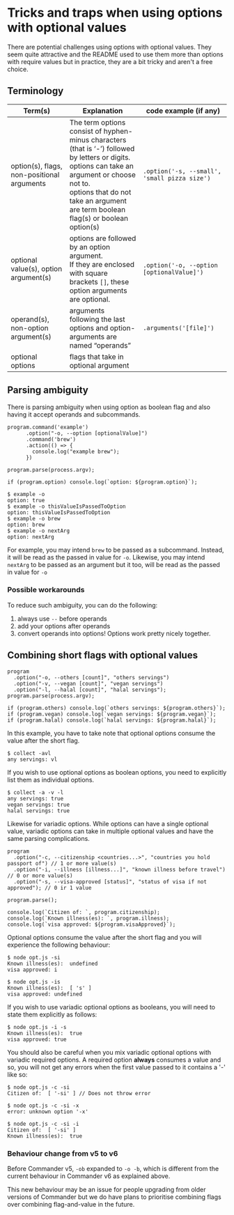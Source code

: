 # Tricks and traps when using options with optional values

There are potential challenges using options with optional values. They seem quite attractive and the README used to use them more than options with require values but in practice, they are a bit tricky and aren't a free choice.

## Terminology

| Term(s)                                    | Explanation                                                                                                                                                                                                                                          | code example (if any)                        |
| ------------------------------------------ | ---------------------------------------------------------------------------------------------------------------------------------------------------------------------------------------------------------------------------------------------------- | -------------------------------------------- |
| option(s), flags, non-positional arguments | The term options consist of hyphen-minus characters <br />(that is ‘-’) followed by letters or digits. <br /> options can take an argument or choose not to. <br/>options that do not take an argument are term boolean flag(s) or boolean option(s) | `.option('-s, --small', 'small pizza size')` |
| optional value(s), option argument(s)      | options are followed by an option argument. <br /> If they are enclosed with square brackets `[]`, these option arguments are optional.                                                                                                              | `.option('-o, --option [optionalValue]')`    |
| operand(s), non-option argument(s)         | arguments following the last options and option-arguments are named “operands”                                                                                                                                                                       | `.arguments('[file]')`                       |
| optional options                           | flags that take in optional argument                                                                                                                                                                                                                 |

## Parsing ambiguity

There is parsing ambiguity when using option as boolean flag and also having it accept operands and subcommands.

```
program.command('example')
      .option("-o, --option [optionalValue]")
      .command('brew')
      .action(() => {
        console.log("example brew");
      })

program.parse(process.argv);

if (program.option) console.log(`option: ${program.option}`);
```

```
$ example -o
option: true
$ example -o thisValueIsPassedToOption
option: thisValueIsPassedToOption
$ example -o brew
option: brew
$ example -o nextArg
option: nextArg
```

For example, you may intend `brew` to be passed as a subcommand. Instead, it will be read as the passed in value for `-o`. Likewise, you may intend `nextArg` to be passed as an argument but it too, will be read as the passed in value for `-o`

### Possible workarounds

To reduce such ambiguity, you can do the following:

1. always use `--` before operands
2. add your options after operands
3. convert operands into options! Options work pretty nicely together.

## Combining short flags with optional values

```
program
  .option("-o, --others [count]", "others servings")
  .option("-v, --vegan [count]", "vegan servings")
  .option("-l, --halal [count]", "halal servings");
program.parse(process.argv);

if (program.others) console.log(`others servings: ${program.others}`);
if (program.vegan) console.log(`vegan servings: ${program.vegan}`);
if (program.halal) console.log(`halal servings: ${program.halal}`);

```

In this example, you have to take note that optional options consume the value after the short flag.

```
$ collect -avl
any servings: vl
```

If you wish to use optional options as boolean options, you need to explicitly list them as individual options.

```
$ collect -a -v -l
any servings: true
vegan servings: true
halal servings: true
```

Likewise for variadic options. While options can have a single optional value, variadic options can take in multiple optional values and have the same parsing complications.

```
program
  .option("-c, --citizenship <countries...>", "countries you hold passport of") // 1 or more value(s)
  .option("-i, --illness [illness...]", "known illness before travel") // 0 or more value(s)
  .option("-s, --visa-approved [status]", "status of visa if not approved"); // 0 ir 1 value

program.parse();

console.log(`Citizen of: `, program.citizenship);
console.log(`Known illness(es): `, program.illness);
console.log(`visa approved: ${program.visaApproved}`);
```

Optional options consume the value after the short flag and you will experience the following behaviour:

```
$ node opt.js -si
Known illness(es):  undefined
visa approved: i

$ node opt.js -is
Known illness(es):  [ 's' ]
visa approved: undefined
```

If you wish to use variadic optional options as booleans, you will need to state them explicitly as follows:

```
$ node opt.js -i -s
Known illness(es):  true
visa approved: true
```

You should also be careful when you mix variadic optional options with variadic required options. A required option **always** consumes a value and so, you will not get any errors when the first value passed to it contains a '-' like so:

```
$ node opt.js -c -si
Citizen of:  [ '-si' ] // Does not throw error
```

```
$ node opt.js -c -si -x
error: unknown option '-x'

$ node opt.js -c -si -i
Citizen of:  [ '-si' ]
Known illness(es):  true
```

### Behaviour change from v5 to v6

Before Commander v5, `-ob` expanded to `-o -b`, which is different from the current behaviour in Commander v6 as explained above.

This new behaviour may be an issue for people upgrading from older versions of Commander but we do have plans to prioritise combining flags over combining flag-and-value in the future.
